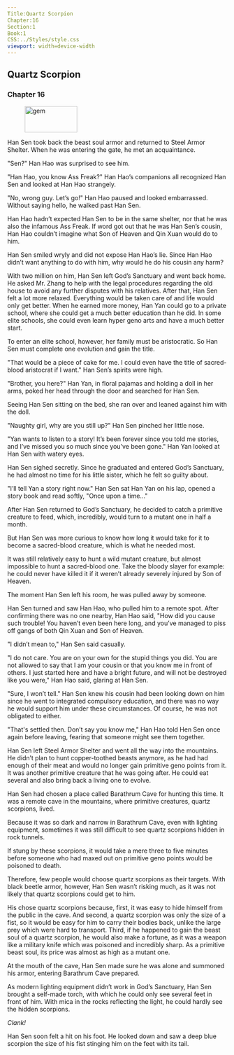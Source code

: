 ```yaml
---
Title:Quartz Scorpion 
Chapter:16 
Section:1 
Book:1 
CSS:../Styles/style.css 
viewport: width=device-width
---
```

  
## Quartz Scorpion
### Chapter 16
  
<figure>
	<img src="../Images/gem.gif" alt="gem" id="gem" width="120" height="60" />
</figure>
  

  
Han Sen took back the beast soul armor and returned to Steel Armor Shelter. When he was entering the gate, he met an acquaintance.

"Sen?" Han Hao was surprised to see him.

"Han Hao, you know Ass Freak?" Han Hao’s companions all recognized Han Sen and looked at Han Hao strangely.

"No, wrong guy. Let’s go!" Han Hao paused and looked embarrassed. Without saying hello, he walked past Han Sen.

Han Hao hadn’t expected Han Sen to be in the same shelter, nor that he was also the infamous Ass Freak. If word got out that he was Han Sen’s cousin, Han Hao couldn’t imagine what Son of Heaven and Qin Xuan would do to him.

Han Sen smiled wryly and did not expose Han Hao’s lie. Since Han Hao didn’t want anything to do with him, why would he do his cousin any harm?

With two million on him, Han Sen left God’s Sanctuary and went back home. He asked Mr. Zhang to help with the legal procedures regarding the old house to avoid any further disputes with his relatives. After that, Han Sen felt a lot more relaxed. Everything would be taken care of and life would only get better. When he earned more money, Han Yan could go to a private school, where she could get a much better education than he did. In some elite schools, she could even learn hyper geno arts and have a much better start.

To enter an elite school, however, her family must be aristocratic. So Han Sen must complete one evolution and gain the title.

"That would be a piece of cake for me. I could even have the title of sacred-blood aristocrat if I want." Han Sen’s spirits were high.

"Brother, you here?" Han Yan, in floral pajamas and holding a doll in her arms, poked her head through the door and searched for Han Sen.

Seeing Han Sen sitting on the bed, she ran over and leaned against him with the doll.

"Naughty girl, why are you still up?" Han Sen pinched her little nose.

"Yan wants to listen to a story! It’s been forever since you told me stories, and I’ve missed you so much since you’ve been gone." Han Yan looked at Han Sen with watery eyes.

Han Sen sighed secretly. Since he graduated and entered God’s Sanctuary, he had almost no time for his little sister, which he felt so guilty about.

"I’ll tell Yan a story right now." Han Sen sat Han Yan on his lap, opened a story book and read softly, "Once upon a time..."

After Han Sen returned to God’s Sanctuary, he decided to catch a primitive creature to feed, which, incredibly, would turn to a mutant one in half a month.

But Han Sen was more curious to know how long it would take for it to become a sacred-blood creature, which is what he needed most.

It was still relatively easy to hunt a wild mutant creature, but almost impossible to hunt a sacred-blood one. Take the bloody slayer for example: he could never have killed it if it weren’t already severely injured by Son of Heaven.

The moment Han Sen left his room, he was pulled away by someone.

Han Sen turned and saw Han Hao, who pulled him to a remote spot. After confirming there was no one nearby, Han Hao said, "How did you cause such trouble! You haven’t even been here long, and you’ve managed to piss off gangs of both Qin Xuan and Son of Heaven.

"I didn’t mean to," Han Sen said casually.

"I do not care. You are on your own for the stupid things you did. You are not allowed to say that I am your cousin or that you know me in front of others. I just started here and have a bright future, and will not be destroyed like you were," Han Hao said, glaring at Han Sen.

"Sure, I won’t tell." Han Sen knew his cousin had been looking down on him since he went to integrated compulsory education, and there was no way he would support him under these circumstances. Of course, he was not obligated to either.

"That's settled then. Don’t say you know me," Han Hao told Hen Sen once again before leaving, fearing that someone might see them together.

Han Sen left Steel Armor Shelter and went all the way into the mountains. He didn’t plan to hunt copper-toothed beasts anymore, as he had had enough of their meat and would no longer gain primitive geno points from it. It was another primitive creature that he was going after. He could eat several and also bring back a living one to evolve.

Han Sen had chosen a place called Barathrum Cave for hunting this time. It was a remote cave in the mountains, where primitive creatures, quartz scorpions, lived.

Because it was so dark and narrow in Barathrum Cave, even with lighting equipment, sometimes it was still difficult to see quartz scorpions hidden in rock tunnels.

If stung by these scorpions, it would take a mere three to five minutes before someone who had maxed out on primitive geno points would be poisoned to death.

Therefore, few people would choose quartz scorpions as their targets. With black beetle armor, however, Han Sen wasn’t risking much, as it was not likely that quartz scorpions could get to him.

His chose quartz scorpions because, first, it was easy to hide himself from the public in the cave. And second, a quartz scorpion was only the size of a fist, so it would be easy for him to carry their bodies back, unlike the large prey which were hard to transport. Third, if he happened to gain the beast soul of a quartz scorpion, he would also make a fortune, as it was a weapon like a military knife which was poisoned and incredibly sharp. As a primitive beast soul, its price was almost as high as a mutant one.

At the mouth of the cave, Han Sen made sure he was alone and summoned his armor, entering Barathrum Cave prepared.

As modern lighting equipment didn’t work in God’s Sanctuary, Han Sen brought a self-made torch, with which he could only see several feet in front of him. With mica in the rocks reflecting the light, he could hardly see the hidden scorpions.

*Clank!*

Han Sen soon felt a hit on his foot. He looked down and saw a deep blue scorpion the size of his fist stinging him on the feet with its tail.